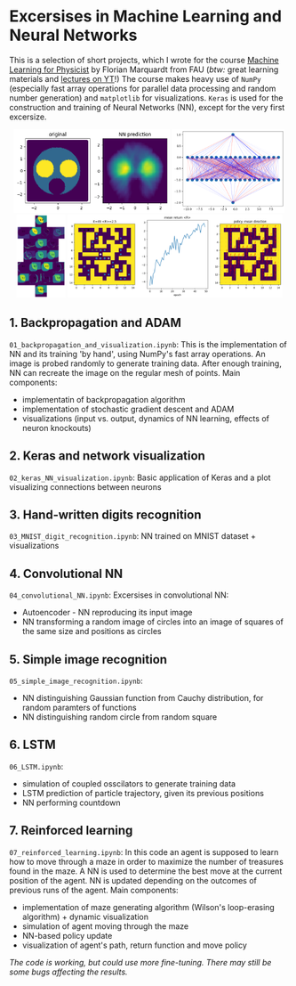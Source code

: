 # Excersises in Machine Learning and Neural Networks

This is a selection of short projects, which I wrote for the course [Machine Learning for Physicist](https://pad.gwdg.de/s/Machine_Learning_For_Physicists_2021) by Florian Marquardt from FAU (_btw:_ great learning materials and [lectures on YT](https://www.youtube.com/watch?v=qMp3s7D_8Xw&list=PLemsnf33Vij4eFWwtoQCrt9AHjLe3uo9_)!) The course makes heavy use of `NumPy` (especially fast array operations for parallel data processing and random number generation) and `matplotlib` for visualizations.  `Keras` is used for the construction and training of Neural Networks (NN), except for the very first excersize.

<p align='center'> 
  <img src='plots/01_prediction.png' height=150>
  <img src='plots/NN_struct_vis.png' height=150>
  <img src='plots/circ_to_square.png' height=150>
  <img src='plots/RL.png' height=150>
</p>

## 1. Backpropagation and ADAM
  `01_backpropagation_and_visualization.ipynb`: This is the implementation of NN and its training 'by hand', using NumPy's fast array operations. An image is probed randomly to generate training data. After enough training, NN can recreate the image on the regular mesh of points. Main components: 
  * implementatin of backpropagation algorithm
  * implementation of stochastic gradient descent and ADAM
  * visualizations (input vs. output, dynamics of NN learning, effects of neuron knockouts)

## 2. Keras and network visualization
   `02_keras_NN_visualization.ipynb`: Basic application of Keras and a plot visualizing connections between neurons

## 3. Hand-written digits recognition
  `03_MNIST_digit_recognition.ipynb`: NN trained on MNIST dataset + visualizations
  
## 4. Convolutional NN
  `04_convolutional_NN.ipynb`: Excersises in convolutional NN:
  * Autoencoder - NN reproducing its input image
  * NN transforming a random image of circles into an image of squares of the same size and positions as circles
  
## 5. Simple image recognition
  `05_simple_image_recognition.ipynb`:
  * NN distinguishing Gaussian function from Cauchy distribution, for random paramters of functions
  * NN distinguishing random circle from random square

## 6. LSTM
`06_LSTM.ipynb`:
  * simulation of coupled osscilators to generate training data
  * LSTM prediction of particle trajectory, given its previous positions
  * NN performing countdown 

## 7. Reinforced learning
`07_reinforced_learning.ipynb`: In this code an agent is supposed to learn how to move through a maze in order to maximize the number of treasures found in the maze. A NN is used to determine the best move at the current position of the agent. NN is updated depending on the outcomes of previous runs of the agent. Main components:
  * implementation of maze generating algorithm (Wilson's loop-erasing algorithm) + dynamic visualization
  * simulation of agent moving through the maze
  * NN-based policy update
  * visualization of agent's path, return function and move policy 
    
  _The code is working, but could use more fine-tuning. There may still be some bugs affecting the results._
  

